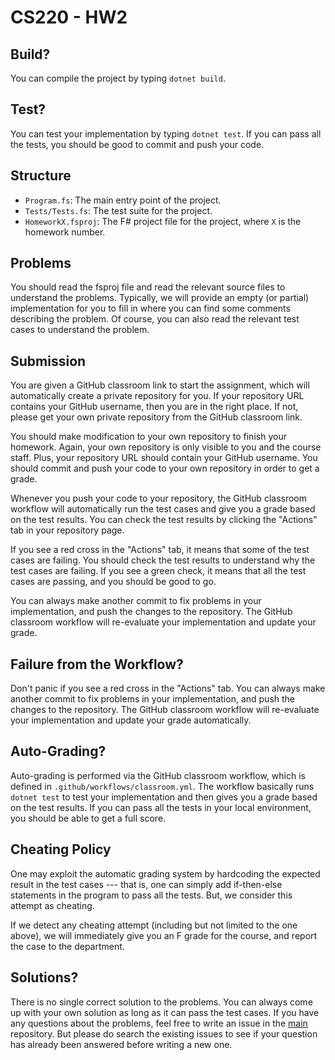 CS220 - HW2
===

## Build?

You can compile the project by typing `dotnet build`.

## Test?

You can test your implementation by typing `dotnet test`. If you can pass
all the tests, you should be good to commit and push your code.

## Structure

- `Program.fs`: The main entry point of the project.
- `Tests/Tests.fs`: The test suite for the project.
- `HomeworkX.fsproj`: The F# project file for the project, where `X` is the
  homework number.

## Problems

You should read the fsproj file and read the relevant source files to understand
the problems. Typically, we will provide an empty (or partial) implementation
for you to fill in where you can find some comments describing the problem. Of
course, you can also read the relevant test cases to understand the problem.

## Submission

You are given a GitHub classroom link to start the assignment, which will
automatically create a private repository for you. If your repository URL
contains your GitHub username, then you are in the right place. If not, please
get your own private repository from the GitHub classroom link.

You should make modification to your own repository to finish your homework.
Again, your own repository is only visible to you and the course staff. Plus,
your repository URL should contain your GitHub username. You should commit and
push your code to your own repository in order to get a grade.

Whenever you push your code to your repository, the GitHub classroom workflow
will automatically run the test cases and give you a grade based on the test
results. You can check the test results by clicking the "Actions" tab in your
repository page.

If you see a red cross in the "Actions" tab, it means that some of the test
cases are failing. You should check the test results to understand why the test
cases are failing. If you see a green check, it means that all the test cases
are passing, and you should be good to go.

You can always make another commit to fix problems in your implementation, and
push the changes to the repository. The GitHub classroom workflow will
re-evaluate your implementation and update your grade.

## Failure from the Workflow?

Don't panic if you see a red cross in the "Actions" tab. You can always make
another commit to fix problems in your implementation, and push the changes to
the repository. The GitHub classroom workflow will re-evaluate your
implementation and update your grade automatically.

## Auto-Grading?

Auto-grading is performed via the GitHub classroom workflow, which is defined in
`.github/workflows/classroom.yml`. The workflow basically runs `dotnet test` to
test your implementation and then gives you a grade based on the test results.
If you can pass all the tests in your local environment, you should be able to
get a full score.

## Cheating Policy

One may exploit the automatic grading system by hardcoding the expected result
in the test cases --- that is, one can simply add if-then-else statements in the
program to pass all the tests. But, we consider this attempt as cheating.

If we detect any cheating attempt (including but not limited to the one above),
we will immediately give you an F grade for the course, and report the case to
the department.

## Solutions?

There is no single correct solution to the problems. You can always come up with
your own solution as long as it can pass the test cases. If you have any
questions about the problems, feel free to write an issue in the
[main](https://github.com/KAIST-CS220/CS220-Main) repository. But please do
search the existing issues to see if your question has already been answered
before writing a new one.

